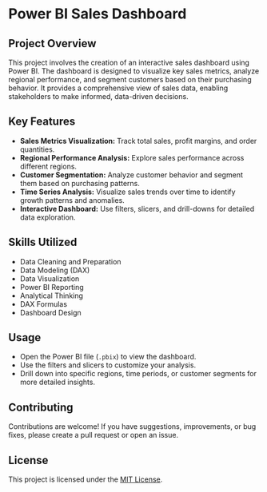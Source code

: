 # **Power BI Sales Dashboard**

## **Project Overview**
This project involves the creation of an interactive sales dashboard using Power BI. The dashboard is designed to visualize key sales metrics, analyze regional performance, and segment customers based on their purchasing behavior. It provides a comprehensive view of sales data, enabling stakeholders to make informed, data-driven decisions.

## **Key Features**
- **Sales Metrics Visualization:** Track total sales, profit margins, and order quantities.
- **Regional Performance Analysis:** Explore sales performance across different regions.
- **Customer Segmentation:** Analyze customer behavior and segment them based on purchasing patterns.
- **Time Series Analysis:** Visualize sales trends over time to identify growth patterns and anomalies.
- **Interactive Dashboard:** Use filters, slicers, and drill-downs for detailed data exploration.

## **Skills Utilized**
- Data Cleaning and Preparation
- Data Modeling (DAX)
- Data Visualization
- Power BI Reporting
- Analytical Thinking
- DAX Formulas
- Dashboard Design

## **Usage**
- Open the Power BI file (`.pbix`) to view the dashboard.
- Use the filters and slicers to customize your analysis.
- Drill down into specific regions, time periods, or customer segments for more detailed insights.

## **Contributing**
Contributions are welcome! If you have suggestions, improvements, or bug fixes, please create a pull request or open an issue.

## **License**
This project is licensed under the [MIT License](LICENSE).
